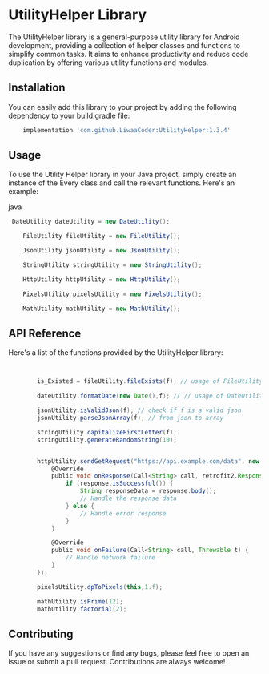 # UtilityHelper Library

The UtilityHelper library is a general-purpose utility library for Android development, providing a collection of helper classes and functions to simplify common tasks. It aims to enhance productivity and reduce code duplication by offering various utility functions and modules.


## Installation

You can easily add this library to your project by adding the following dependency to your build.gradle file:

```groovy
    implementation 'com.github.LiwaaCoder:UtilityHelper:1.3.4'

```

## Usage


To use the Utility Helper library in your Java project, simply create an instance of the Every class and call the relevant functions. 
Here's an example:

java

```groovy
 DateUtility dateUtility = new DateUtility();

    FileUtility fileUtility = new FileUtility();

    JsonUtility jsonUtility = new JsonUtility();

    StringUtility stringUtility = new StringUtility();

    HttpUtility httpUtility = new HttpUtility();

    PixelsUtility pixelsUtility = new PixelsUtility();

    MathUtility mathUtility = new MathUtility();

```

## API Reference

Here's a list of the functions provided by the  UtilityHelper library:

```groovy


        is_Existed = fileUtility.fileExists(f); // usage of FileUtility helper

        dateUtility.formatDate(new Date(),f); // // usage of DateUtility helper

        jsonUtility.isValidJson(f); // check if f is a valid json
        jsonUtility.parseJsonArray(f); // from json to array

        stringUtility.capitalizeFirstLetter(f);
        stringUtility.generateRandomString(10);


        httpUtility.sendGetRequest("https://api.example.com/data", new retrofit2.Callback<String>() {
            @Override
            public void onResponse(Call<String> call, retrofit2.Response<String> response) {
                if (response.isSuccessful()) {
                    String responseData = response.body();
                    // Handle the response data
                } else {
                    // Handle error response
                }
            }

            @Override
            public void onFailure(Call<String> call, Throwable t) {
                // Handle network failure
            }
        });

        pixelsUtility.dpToPixels(this,1.f);

        mathUtility.isPrime(12);
        mathUtility.factorial(2);

```

## Contributing

If you have any suggestions or find any bugs, please feel free to open an issue or submit a pull request. Contributions are always welcome!
